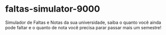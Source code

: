 # faltas-simulator-9000
Simulador de Faltas e Notas da sua universidade, saiba o quanto você ainda pode faltar e o quanto de nota você precisa parar passar mais um semestre!
